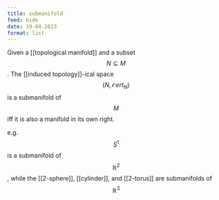 ```yaml
---
title: submanifold
feed: hide
date: 19-04-2023
format: list
---
```



Given a [[topological manifold]] and a subset $$N\subseteq M$$. The [[induced topology]]-ical space $$(N, \mathcal Oert_N)$$ is a submanifold of $$M$$ iff it is also a manifold in its own right.

e.g. $$S^1$$ is a submanifold of $$\mathbb R^2$$, while the [[2-sphere]], [[cylinder]], and [[2-torus]] are submanifolds of $$\mathbb R^3$$